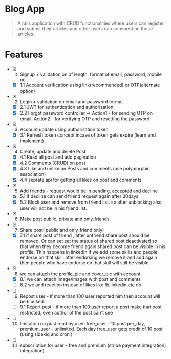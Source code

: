 # Blog App
> A rails application with CRUD functionalities where users can register and submit their articles and other users can comment on those articles.

# Features

- [x] 1. Signup +  validation on of length, format of email, password, mobile no 
    - [x] 1.1 Account verification using link(recommended) or OTP(alternate option)

- [x] 2. Login + validation on email and password format
    - [X] 2.1 JWT for authentication and authorization
    - [x] 2.2 Forgot password controller => Action1 - for sending OTP on email, Action2 - for verifying OTP and resetting the password

- [x] 3. Account update using authorisation token 
    - [x] 3.1 Refresh token concept incase of token gets expire (learn and implement)

- [x] 4. Create, update and delete Post  
    - [x] 4.1 Read all post and add pagination  
    - [x] 4.2  Comments (CRUD) on post
    - [x] 4.3 Like and unlike  on Posts and comments (use polymorphic association)
    - [x] 4.4 seprate api for getting all likes on post and comments 

- [x] 5. Add friends - request would be in pending, accepted and decline
    - [x] 5.1  if decline can send friend request again after 30days
    - [X] 5.2 Block user and remove from friend list. so after unblocking also user will not be in his friend list.
  
- [x] 6. Make post public, private and only_friends

- [x] 7. Share post( public and  only_friend only)
  - [x] 7.1 if share post of friend , after unfriend share post should be removed. Or can set set the status of shared post deactivated so that when they become friend again shared post can be visible in his profile. This happens in linkedin if we add some skills and people endorse on that skill. after endorsing we remove it and add again then people who have endorse on that skill will still be visible

- [x] 8. we can attach the profile_pic and cover_pic with account
  - [x] 8.1 we can attach image/images with post and comments
  - [ ] 8.2 we add reaction instead of likes like fb,linkedin,etc do 

- [ ] 9. Repost user - if more than 100 user reported him then account will be blocked
    - [ ] 9.1 Report post - if more than 100 user report a post make that post restricted, even author of the post can't see 

- [ ] 10. limitation on post read by user. free_user - 10 post per_day, premium_user - unlimited. Each day free_user gets credit of 10 post (using sidekiq and cron )

- [ ] 11. subscription for user - free and premium (stripe payment integration) integration)
